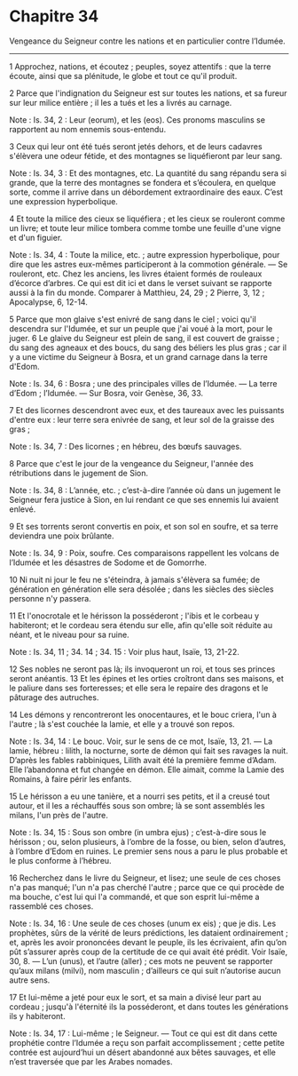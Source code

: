 # Chapitre 34

Vengeance du Seigneur contre les nations et en particulier contre l’Idumée.

***

1 Approchez, nations, et écoutez ; peuples, soyez attentifs : que la terre écoute, ainsi que sa plénitude, le globe et tout ce qu'il produit.


2 Parce que l'indignation du Seigneur est sur toutes les nations, et sa fureur sur leur milice entière ; il les a tués et les a livrés au carnage.

<span class="bible-note">Note : </span> Is. 34, 2 : Leur (eorum), et les (eos). Ces pronoms masculins se rapportent au nom ennemis sous-entendu.

3 Ceux qui leur ont été tués seront jetés dehors, et de leurs cadavres s'élèvera une odeur fétide, et des montagnes se liquéfieront par leur sang.

<span class="bible-note">Note : </span> Is. 34, 3 : Et des montagnes, etc. La quantité du sang répandu sera si grande, que la terre des montagnes se fondera et s’écoulera, en quelque sorte, comme il arrive dans un débordement extraordinaire des eaux. C’est une expression hyperbolique.


4 Et toute la milice des cieux se liquéfiera ; et les cieux se rouleront comme un livre; et toute leur milice tombera comme tombe une feuille d'une vigne et d'un figuier.

<span class="bible-note">Note : </span> Is. 34, 4 : Toute la milice, etc. ; autre expression hyperbolique, pour dire que les astres eux-mêmes participeront à la commotion générale. ― Se rouleront, etc. Chez les anciens, les livres étaient formés de rouleaux d’écorce d’arbres. Ce qui est dit ici et dans le verset suivant se rapporte aussi à la fin du monde. Comparer à Matthieu, 24, 29 ; 2 Pierre, 3, 12 ; Apocalypse, 6, 12-14.


5 Parce que mon glaive s'est enivré de sang dans le ciel ; voici qu'il descendra sur l'Idumée, et sur un peuple que j'ai voué à la mort, pour le juger. 6 Le glaive du Seigneur est plein de sang, il est couvert de graisse ; du sang des agneaux et des boucs, du sang des béliers les plus gras ; car il y a une victime du Seigneur à Bosra, et un grand carnage dans la terre d'Edom.

<span class="bible-note">Note : </span> Is. 34, 6 : Bosra ; une des principales villes de l’Idumée. ― La terre d’Edom ; l’Idumée. ― Sur Bosra, voir Genèse, 36, 33.

7 Et des licornes descendront avec eux, et des taureaux avec les puissants d'entre eux : leur terre sera enivrée de sang, et leur sol de la graisse des gras ;

<span class="bible-note">Note : </span> Is. 34, 7 : Des licornes ; en hébreu, des bœufs sauvages.


8 Parce que c'est le jour de la vengeance du Seigneur, l'année des rétributions dans le jugement de Sion.

<span class="bible-note">Note : </span> Is. 34, 8 : L’année, etc. ; c’est-à-dire l’année où dans un jugement le Seigneur fera justice à Sion, en lui rendant ce que ses ennemis lui avaient enlevé.


9 Et ses torrents seront convertis en poix, et son sol en soufre, et sa terre deviendra une poix brûlante.

<span class="bible-note">Note : </span> Is. 34, 9 : Poix, soufre. Ces comparaisons rappellent les volcans de l’Idumée et les désastres de Sodome et de Gomorrhe.

10 Ni nuit ni jour le feu ne s'éteindra, à jamais s'élèvera sa fumée; de génération en génération elle sera désolée ; dans les siècles des siècles personne n'y passera.


11 Et l'onocrotale et le hérisson la posséderont ; l'ibis et le corbeau y habiteront; et le cordeau sera étendu sur elle, afin qu'elle soit réduite au néant, et le niveau pour sa ruine.

<span class="bible-note">Note : </span> Is. 34, 11 ; 34. 14 ; 34. 15 : Voir plus haut, Isaïe, 13, 21-22.


12 Ses nobles ne seront pas là; ils invoqueront un roi, et tous ses princes seront anéantis. 13 Et les épines et les orties croîtront dans ses maisons, et le paliure dans ses forteresses; et elle sera le repaire des dragons et le pâturage des autruches.


14 Les démons y rencontreront les onocentaures, et le bouc criera, l'un à l'autre ; là s'est couchée la lamie, et elle y a trouvé son repos.

<span class="bible-note">Note : </span> Is. 34, 14 : Le bouc. Voir, sur le sens de ce mot, Isaïe, 13, 21. ― La lamie, hébreu : lilith, la nocturne, sorte de démon qui fait ses ravages la nuit. D’après les fables rabbiniques, Lilith avait été la première femme d’Adam. Elle l’abandonna et fut changée en démon. Elle aimait, comme la Lamie des Romains, à faire périr les enfants.


15 Le hérisson a eu une tanière, et a nourri ses petits, et il a creusé tout autour, et il les a réchauffés sous son ombre; là se sont assemblés les milans, l'un près de l'autre.

<span class="bible-note">Note : </span> Is. 34, 15 : Sous son ombre (in umbra ejus) ; c’est-à-dire sous le hérisson ; ou, selon plusieurs, à l’ombre de la fosse, ou bien, selon d’autres, à l’ombre d’Edom en ruines. Le premier sens nous a paru le plus probable et le plus conforme à l’hébreu.


16 Recherchez dans le livre du Seigneur, et lisez; une seule de ces choses n'a pas manqué; l'un n'a pas cherché l'autre ; parce que ce qui procède de ma bouche, c'est lui qui l'a commandé, et que son esprit lui-même a rassemblé ces choses.

<span class="bible-note">Note : </span> Is. 34, 16 : Une seule de ces choses (unum ex eis) ; que je dis. Les prophètes, sûrs de la vérité de leurs prédictions, les dataient ordinairement ; et, après les avoir prononcées devant le peuple, ils les écrivaient, afin qu’on pût s’assurer après coup de la certitude de ce qui avait été prédit. Voir Isaïe, 30, 8. ― L’un (unus), et l’autre (aller) ; ces mots ne peuvent se rapporter qu’aux milans (milvi), nom masculin ; d’ailleurs ce qui suit n’autorise aucun autre sens.


17 Et lui-même a jeté pour eux le sort, et sa main a divisé leur part au cordeau ; jusqu'à l'éternité ils la posséderont, et dans toutes les générations ils y habiteront.

<span class="bible-note">Note : </span> Is. 34, 17 : Lui-même ; le Seigneur. ― Tout ce qui est dit dans cette prophétie contre l’Idumée a reçu son parfait accomplissement ; cette petite contrée est aujourd’hui un désert abandonné aux bêtes sauvages, et elle n’est traversée que par les Arabes nomades.

